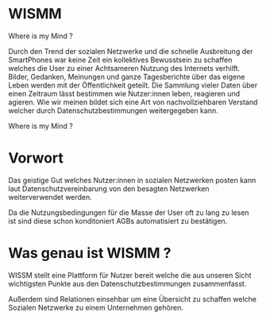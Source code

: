 # WISMM
Where is my Mind ? 

Durch den Trend der sozialen Netzwerke und die schnelle Ausbreitung der SmartPhones war keine Zeit ein kollektives Bewusstsein zu schaffen welches die User zu einer Achtsameren Nutzung des Internets verhilft.
Bilder, Gedanken, Meinungen und ganze Tagesberichte über das eigene Leben werden mit der Öffentlichkeit geteilt.
Die Sammlung vieler Daten über einen Zeitraum lässt bestimmen wie Nutzer:innen leben, reagieren und agieren. 
Wie wir meinen bildet sich eine Art von nachvollziehbaren Verstand welcher durch Datenschutzbestimmungen weitergegeben kann. 

Where is my Mind ? 

# Vorwort
Das geistige Gut welches Nutzer:innen in sozialen Netzwerken posten kann laut Datenschutzvereinbarung von den besagten Netzwerken weiterverwendet werden.

Da die Nutzungsbedingungen für die Masse der User oft zu lang zu lesen ist sind diese schon konditoniert AGBs automatisiert zu bestätigen.

# Was genau ist WISMM ?

WISSM stellt eine Plattform für Nutzer bereit welche die aus unseren Sicht wichtigsten Punkte aus den Datenschutzbestimmungen zusammenfasst.

Außerdem sind Relationen einsehbar um eine Übersicht zu schaffen welche Sozialen Netzwerke zu einem Unternehmen gehören.

